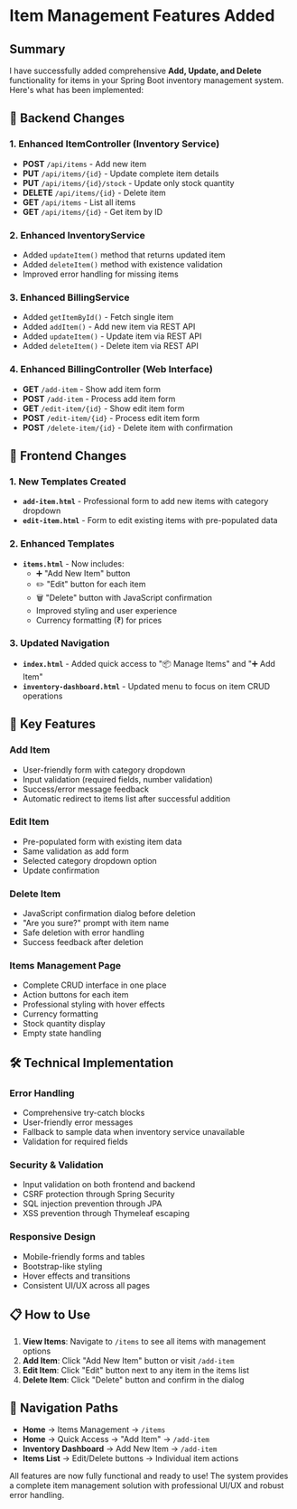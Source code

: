 # Item Management Features Added

## Summary
I have successfully added comprehensive **Add, Update, and Delete** functionality for items in your Spring Boot inventory management system. Here's what has been implemented:

## 🔧 Backend Changes

### 1. Enhanced ItemController (Inventory Service)
- **POST** `/api/items` - Add new item
- **PUT** `/api/items/{id}` - Update complete item details
- **PUT** `/api/items/{id}/stock` - Update only stock quantity
- **DELETE** `/api/items/{id}` - Delete item
- **GET** `/api/items` - List all items
- **GET** `/api/items/{id}` - Get item by ID

### 2. Enhanced InventoryService
- Added `updateItem()` method that returns updated item
- Added `deleteItem()` method with existence validation
- Improved error handling for missing items

### 3. Enhanced BillingService
- Added `getItemById()` - Fetch single item
- Added `addItem()` - Add new item via REST API
- Added `updateItem()` - Update item via REST API  
- Added `deleteItem()` - Delete item via REST API

### 4. Enhanced BillingController (Web Interface)
- **GET** `/add-item` - Show add item form
- **POST** `/add-item` - Process add item form
- **GET** `/edit-item/{id}` - Show edit item form
- **POST** `/edit-item/{id}` - Process edit item form
- **POST** `/delete-item/{id}` - Delete item with confirmation


## 🎨 Frontend Changes

### 1. New Templates Created
- **`add-item.html`** - Professional form to add new items with category dropdown
- **`edit-item.html`** - Form to edit existing items with pre-populated data

### 2. Enhanced Templates
- **`items.html`** - Now includes:
  - ➕ "Add New Item" button
  - ✏️ "Edit" button for each item
  - 🗑️ "Delete" button with JavaScript confirmation
  - Improved styling and user experience
  - Currency formatting (₹) for prices

### 3. Updated Navigation
- **`index.html`** - Added quick access to "📦 Manage Items" and "➕ Add Item"
- **`inventory-dashboard.html`** - Updated menu to focus on item CRUD operations

## 🚀 Key Features

### Add Item
- User-friendly form with category dropdown
- Input validation (required fields, number validation)
- Success/error message feedback
- Automatic redirect to items list after successful addition

### Edit Item  
- Pre-populated form with existing item data
- Same validation as add form
- Selected category dropdown option
- Update confirmation

### Delete Item
- JavaScript confirmation dialog before deletion
- "Are you sure?" prompt with item name
- Safe deletion with error handling
- Success feedback after deletion

### Items Management Page
- Complete CRUD interface in one place
- Action buttons for each item
- Professional styling with hover effects
- Currency formatting
- Stock quantity display
- Empty state handling



## 🛠️ Technical Implementation

### Error Handling
- Comprehensive try-catch blocks
- User-friendly error messages
- Fallback to sample data when inventory service unavailable
- Validation for required fields

### Security & Validation
- Input validation on both frontend and backend
- CSRF protection through Spring Security
- SQL injection prevention through JPA
- XSS prevention through Thymeleaf escaping

### Responsive Design
- Mobile-friendly forms and tables
- Bootstrap-like styling
- Hover effects and transitions
- Consistent UI/UX across all pages

## 📋 How to Use

1. **View Items**: Navigate to `/items` to see all items with management options
2. **Add Item**: Click "Add New Item" button or visit `/add-item`
3. **Edit Item**: Click "Edit" button next to any item in the items list
4. **Delete Item**: Click "Delete" button and confirm in the dialog


## 🎯 Navigation Paths
- **Home** → Items Management → `/items`
- **Home** → Quick Access → "Add Item" → `/add-item` 
- **Inventory Dashboard** → Add New Item → `/add-item`
- **Items List** → Edit/Delete buttons → Individual item actions

All features are now fully functional and ready to use! The system provides a complete item management solution with professional UI/UX and robust error handling.